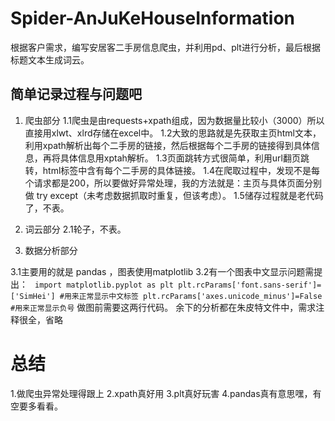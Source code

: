 # Spider-AnJuKeHouseInformation
根据客户需求，编写安居客二手房信息爬虫，并利用pd、plt进行分析，最后根据标题文本生成词云。

## 简单记录过程与问题吧

1. 爬虫部分
1.1爬虫是由requests+xpath组成，因为数据量比较小（3000）所以直接用xlwt、xlrd存储在excel中。
1.2大致的思路就是先获取主页html文本，利用xpath解析出每个二手房的链接，然后根据每个二手房的链接得到具体信息，再将具体信息用xptah解析。
1.3页面跳转方式很简单，利用url翻页跳转，html标签中含有每个二手房的具体链接。
1.4在爬取过程中，发现不是每个请求都是200，所以要做好异常处理，我的方法就是：主页与具体页面分别做 try except（未考虑数据抓取时重复，但该考虑）。
1.5储存过程就是老代码了，不表。
  
2. 词云部分
2.1轮子，不表。
  
3. 数据分析部分
  
3.1主要用的就是 pandas ，图表使用matplotlib
3.2有一个图表中文显示问题需提出：
      ` import matplotlib.pyplot as plt
        plt.rcParams['font.sans-serif']=['SimHei'] #用来正常显示中文标签
        plt.rcParams['axes.unicode_minus']=False #用来正常显示负号`
  做图前需要这两行代码。
  余下的分析都在朱皮特文件中，需求注释很全，省略
  
  
  # 总结
  
  1.做爬虫异常处理得跟上
  2.xpath真好用
  3.plt真好玩害
  4.pandas真有意思嘿，有空要多看看。
